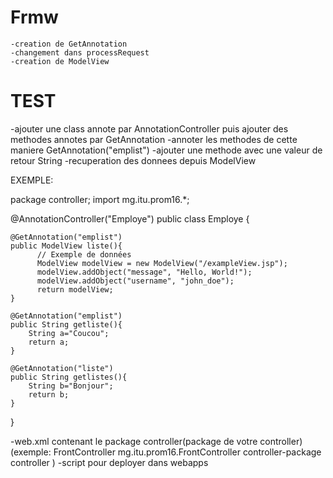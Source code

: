 
# Frmw
    -creation de GetAnnotation
    -changement dans processRequest
    -creation de ModelView
# TEST
-ajouter une class annote par AnnotationController puis ajouter des methodes annotes par GetAnnotation
-annoter les methodes de cette maniere GetAnnotation("emplist")
-ajouter une methode avec une valeur de retour String
-recuperation des donnees depuis ModelView

EXEMPLE:

package controller;
import mg.itu.prom16.*;

@AnnotationController("Employe")
public class Employe {

    @GetAnnotation("emplist")
    public ModelView liste(){
          // Exemple de données
          ModelView modelView = new ModelView("/exampleView.jsp");
          modelView.addObject("message", "Hello, World!");
          modelView.addObject("username", "john_doe");
          return modelView;
    }

    @GetAnnotation("emplist")
    public String getliste(){
        String a="Coucou";
        return a;
    }

    @GetAnnotation("liste")
    public String getlistes(){
        String b="Bonjour";
        return b;
    }
    
}



-web.xml contenant le package controller(package de votre controller)
(exemple:<servlet>
            <servlet-name>FrontController</servlet-name>
            <servlet-class>mg.itu.prom16.FrontController</servlet-class>
            <init-param>
                <param-name>controller-package</param-name>
                <param-value>controller</param-value>
            </init-param>
         </servlet>)
-script pour deployer dans webapps

